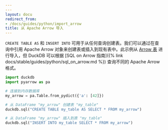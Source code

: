 ```yaml
---
---
layout: docu
redirect_from:
- /docs/guides/python/import_arrow
title: 从 Apache Arrow 导入
---
```


`CREATE TABLE AS` 和 `INSERT INTO` 可用于从任何查询创建表。我们可以通过在查询中引用 Apache Arrow 对象来创建表或插入到现有表中。此示例从 [Arrow 表](https://arrow.apache.org/docs/python/generated/pyarrow.Table.html) 进行导入，但 DuckDB 可以根据 [SQL on Arrow 指南]({% link docs/stable/guides/python/sql_on_arrow.md %}) 查询不同的 Apache Arrow 格式。

```python
import duckdb
import pyarrow as pa

# 连接到内存数据库
my_arrow = pa.Table.from_pydict({'a': [42]})

# 从 DataFrame "my_arrow" 创建表 "my_table"
duckdb.sql("CREATE TABLE my_table AS SELECT * FROM my_arrow")

# 从 DataFrame "my_arrow" 插入到表 "my_table"
duckdb.sql("INSERT INTO my_table SELECT * FROM my_arrow")
```